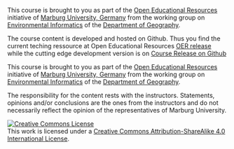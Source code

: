This course is brought to you as part of the [Open Educational Resources](https://oer.uni-marburg.de) initiative of [Marburg University, Germany](https://www.uni-marburg.de/de) from the working group on [Environmental Informatics](https://www.uni-marburg.de/fb19/fachgebiete/umweltinformatik/) of the [Department of Geography](https://www.uni-marburg.de/fb19).


The course content is developed and hosted on Github. Thus you find the current teching ressource at Open Educational Resources [OER release](https://oer.uni-marburg.de/ilias.php?baseClass=ilrepositorygui&reloadpublic=1&cmd=frameset&ref_id=1) while the cutting edge development version is on [Course Release on Github](https://geomoer.github.io/moer-mpg-gis/)

This course is brought to you as part of the [Open Educational Resources](https://oer.uni-marburg.de) initiative of [Marburg University, Germany](https://www.uni-marburg.de/de) from the working group on [Environmental Informatics](https://www.uni-marburg.de/fb19/fachgebiete/umweltinformatik/) of the [Department of Geography](https://www.uni-marburg.de/fb19).

The responsibility for the content rests with the instructors. Statements, opinions and/or conclusions are the ones from the instructors and do not necessarily reflect the opinion of the representatives of Marburg University.  

<a rel="license" href="http://creativecommons.org/licenses/by-sa/4.0/"><img alt="Creative Commons License" style="border-width:0" src="https://i.creativecommons.org/l/by-sa/4.0/88x31.png" /></a><br />This work is licensed under a <a rel="license" href="http://creativecommons.org/licenses/by-sa/4.0/">Creative Commons Attribution-ShareAlike 4.0 International License</a>.
